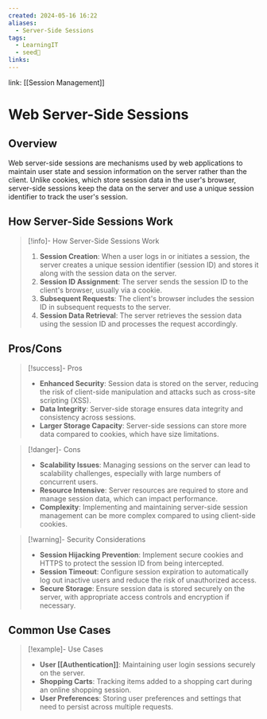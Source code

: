 ```yaml
---
created: 2024-05-16 16:22
aliases:
  - Server-Side Sessions
tags:
  - LearningIT
  - seed🌱
links:
---
```


link: [[Session Management]]

# Web Server-Side Sessions

## Overview

Web server-side sessions are mechanisms used by web applications to maintain user state and session information on the server rather than the client. Unlike cookies, which store session data in the user's browser, server-side sessions keep the data on the server and use a unique session identifier to track the user's session.

## How Server-Side Sessions Work

> [!info]- How Server-Side Sessions Work
> 1. **Session Creation**: When a user logs in or initiates a session, the server creates a unique session identifier (session ID) and stores it along with the session data on the server.
> 2. **Session ID Assignment**: The server sends the session ID to the client's browser, usually via a cookie.
> 3. **Subsequent Requests**: The client's browser includes the session ID in subsequent requests to the server.
> 4. **Session Data Retrieval**: The server retrieves the session data using the session ID and processes the request accordingly.

## Pros/Cons

> [!success]- Pros
> - **Enhanced Security**: Session data is stored on the server, reducing the risk of client-side manipulation and attacks such as cross-site scripting (XSS).
> - **Data Integrity**: Server-side storage ensures data integrity and consistency across sessions.
> - **Larger Storage Capacity**: Server-side sessions can store more data compared to cookies, which have size limitations.


> [!danger]- Cons
> - **Scalability Issues**: Managing sessions on the server can lead to scalability challenges, especially with large numbers of concurrent users.
> - **Resource Intensive**: Server resources are required to store and manage session data, which can impact performance.
> - **Complexity**: Implementing and maintaining server-side session management can be more complex compared to using client-side cookies.


> [!warning]- Security Considerations
> 
> - **Session Hijacking Prevention**: Implement secure cookies and HTTPS to protect the session ID from being intercepted.
> - **Session Timeout**: Configure session expiration to automatically log out inactive users and reduce the risk of unauthorized access.
> - **Secure Storage**: Ensure session data is stored securely on the server, with appropriate access controls and encryption if necessary.


## Common Use Cases

> [!example]- Use Cases
> - **User [[Authentication]]**: Maintaining user login sessions securely on the server.
> - **Shopping Carts**: Tracking items added to a shopping cart during an online shopping session.
> - **User Preferences**: Storing user preferences and settings that need to persist across multiple requests.


